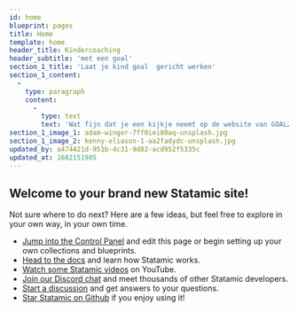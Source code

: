 ```yaml
---
id: home
blueprint: pages
title: Home
template: home
header_title: Kindercoaching
header_subtitle: 'met een goal'
section_1_title: 'Laat je kind goal  gericht werken'
section_1_content:
  -
    type: paragraph
    content:
      -
        type: text
        text: 'Wat fijn dat je een kijkje neemt op de website van GOALZ Kindercoaching! Mijn naam is Gaby van Erkelens en sinds 2022 ben ik gestart met GOALZ Kindercoaching. Na fijne jaren als juf in het basisonderwijs besloot ik de stap te wagen om te beginnen als zelfstandige. Ik sta nog steeds met veel plezier voor de klas, maar mijn interesse ligt ook bij het individueel begeleiden en coachen van kinderen. Vanuit mijn christelijke identiteit vind ik het ook erg belangrijk om anderen te helpen en ik heb hier zelf altijd een passie voor gehad. Ik ben dankbaar dat ik dit nu iedere mag doen met GOALZ Kindercoaching.'
section_1_image_1: adam-winger-7ff0iei80aq-unsplash.jpg
section_1_image_2: kenny-eliason-1-aa2fadydc-unsplash.jpg
updated_by: a474421d-951b-4c31-9d82-acd952f5335c
updated_at: 1682151985
---
```

## Welcome to your brand new Statamic site!

Not sure where to do next? Here are a few ideas, but feel free to explore in your own way, in your own time.

- [Jump into the Control Panel](/cp) and edit this page or begin setting up your own collections and blueprints.
- [Head to the docs](https://statamic.dev) and learn how Statamic works.
- [Watch some Statamic videos](https://youtube.com/statamic) on YouTube.
- [Join our Discord chat](https://statamic.com/discord) and meet thousands of other Statamic developers.
- [Start a discussion](https://github.com/statamic/cms/discussions) and get answers to your questions.
- [Star Statamic on Github](https://github.com/statamic/cms) if you enjoy using it!
